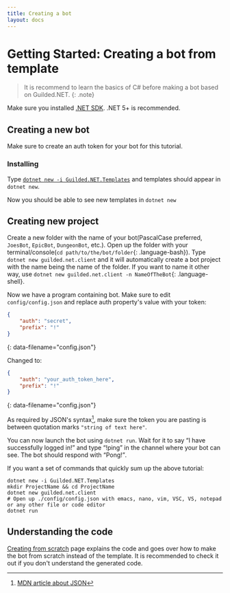 ```yaml
---
title: Creating a bot
layout: docs
---
```


# Getting Started: Creating a bot from template

> It is recommend to learn the basics of C# before making a bot based on Guilded.NET.
{: .note}

Make sure you installed [.NET SDK](https://dotnet.microsoft.com/download/dotnet). .NET 5+ is recommended.

## Creating a new bot

Make sure to create an auth token for your bot for this tutorial.

### Installing

Type [`dotnet new -i Guilded.NET.Templates`](https://nuget.org/packages/Guilded.NET.Templates) and templates should appear in `dotnet new`.

Now you should be able to see new templates in `dotnet new`

## Creating new project

Create a new folder with the name of your bot(PascalCase preferred, `JoesBot`, `EpicBot`, `DungeonBot`, etc.). Open up the folder with your terminal/console(`cd path/to/the/bot/folder`{: .language-bash}). Type `dotnet new guilded.net.client` and it will automatically create a bot project with the name being the name of the folder. If you want to name it other way, use `dotnet new guilded.net.client -n NameOfTheBot`{: .language-shell}.

Now we have a program containing bot. Make sure to edit `config/config.json` and replace auth property's value with your token:

```json
{
    "auth": "secret",
    "prefix": "!"
}
```
{: data-filename="config.json"}

Changed to:

```json
{
    "auth": "your_auth_token_here",
    "prefix": "!"
}
```
{: data-filename="config.json"}

As required by JSON's syntax[^1], make sure the token you are pasting is between quotation marks `"string of text here"`.

[^1]: [MDN article about JSON](https://developer.mozilla.org/en-US/docs/Web/JavaScript/Reference/Global_Objects/JSON#examples)

You can now launch the bot using `dotnet run`. Wait for it to say <q>I have successfully logged in!</q> and type <q>!ping</q> in the channel where your bot can see. The bot should respond with <q>Pong!</q>.

If you want a set of commands that quickly sum up the above tutorial:

```shell
dotnet new -i Guilded.NET.Templates
mkdir ProjectName && cd ProjectName
dotnet new guilded.net.client
# Open up ./config/config.json with emacs, nano, vim, VSC, VS, notepad or any other file or code editor
dotnet run
```

## Understanding the code

[Creating from scratch](./createBotScratch) page explains the code and goes over how to make the bot from scratch instead of the template. It is recommended to check it out if you don't understand the generated code.